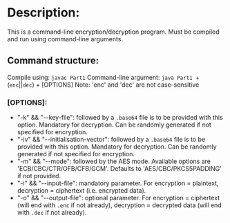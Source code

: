 # Description:
This is a command-line encryption/decryption program. Must be compiled and run using command-line arguments.

## Command structure:
Compile using: `javac Part1`
Command-line argument: `java Part1 `+ (`enc`||`dec`) + [OPTIONS]
Note: 'enc' and 'dec' are not case-sensitive

### [OPTIONS]:
 - "-k" && "--key-file": followed by a `.base64` file is to be provided with this option. Mandatory for decryption. 
    Can be randomly generated if not specified for encryption.
 - "-iv" && "--initialisation-vector": followed by a `.base64` file is to be provided with this option. Mandatory for decryption. 
    Can be randomly generated if not specified for encryption.
 - "-m" && "--mode": followed by the AES mode. Available options are 'ECB/CBC/CTR/OFB/CFB/GCM'. 
    Defaults to 'AES/CBC/PKCS5PADDING' if not provided.
 - "-i" && "--input-file": mandatory parameter. For encryption = plaintext, decryption = ciphertext (i.e. encrypted data).
 - "-o" && "--output-file": optional parameter. For encryption = ciphertext (will end with `.enc` if not already), 
    decryption = decrypted data (will end with `.dec` if not already).